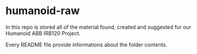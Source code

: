 # humanoid-raw
In this repo is stored all of the material found, created and suggested for our Humanoid ABB IRB120 Project.

Every README file provide informations about the folder contents. 
